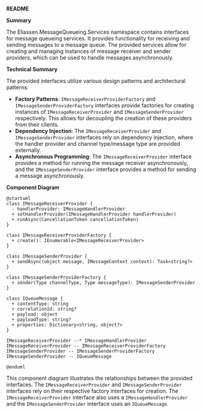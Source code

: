 **README**

**Summary**

The Eliassen.MessageQueueing.Services namespace contains interfaces for message queueing services. It provides functionality for receiving and sending messages to a message queue. The provided services allow for creating and managing instances of message receiver and sender providers, which can be used to handle messages asynchronously.

**Technical Summary**

The provided interfaces utilize various design patterns and architectural patterns:

* **Factory Patterns**: `IMessageReceiverProviderFactory` and `IMessageSenderProviderFactory` interfaces provide factories for creating instances of `IMessageReceiverProvider` and `IMessageSenderProvider` respectively. This allows for decoupling the creation of these providers from their clients.
* **Dependency Injection**: The `IMessageReceiverProvider` and `IMessageSenderProvider` interfaces rely on dependency injection, where the handler provider and channel type/message type are provided externally.
* **Asynchronous Programming**: The `IMessageReceiverProvider` interface provides a method for running the message receiver asynchronously, and the `IMessageSenderProvider` interface provides a method for sending a message asynchronously.

**Component Diagram**

```plantuml
@startuml
class IMessageReceiverProvider {
  - handlerProvider: IMessageHandlerProvider
  + setHandlerProvider(IMessageHandlerProvider handlerProvider)
  + runAsync(CancellationToken cancellationToken)
}

class IMessageReceiverProviderFactory {
  + create(): IEnumerable<IMessageReceiverProvider>
}

class IMessageSenderProvider {
  + sendAsync(object message, IMessageContext context): Task<string?>
}

class IMessageSenderProviderFactory {
  + sender(Type channelType, Type messageType): IMessageSenderProvider
}

class IQueueMessage {
  + contentType: string
  + correlationId: string?
  + payload: object
  + payloadType: string?
  + properties: Dictionary<string, object?>
}

IMessageReceiverProvider --* IMessageHandlerProvider
IMessageReceiverProvider -- IMessageReceiverProviderFactory
IMessageSenderProvider -- IMessageSenderProviderFactory
IMessageSenderProvider -- IQueueMessage

@enduml
```

This component diagram illustrates the relationships between the provided interfaces. The `IMessageReceiverProvider` and `IMessageSenderProvider` interfaces rely on their respective factory interfaces for creation. The `IMessageReceiverProvider` interface also uses a `IMessageHandlerProvider` and the `IMessageSenderProvider` interface uses an `IQueueMessage`.